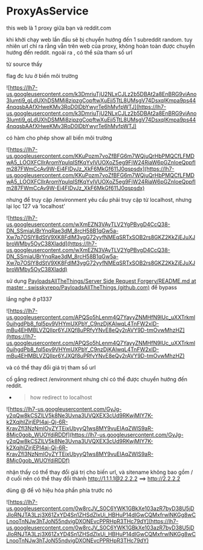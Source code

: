 # ProxyAsService

this web là 1 proxy giữa bạn và reddit.com

khi khởi chạy web lần đầu sẽ bị chuyển hướng đến 1 subreddit random. tuy nhiên url chỉ ra rằng vẫn trên web của proxy, không hoàn toàn được chuyển hướng đến reddit. ngoài ra , có thể sửa tham số url

từ source thấy

flag đc lưu ở biến môi trường

![https://lh7-us.googleusercontent.com/k3DmriuTjU2NLxCJLz2b5DBAt2a8EnBRG9viAno3Iumti9_gLdUXhDSMMi8zjpzgCopftwXuEjj5TtL8UMsgV74DsxqIKmpa9ps444nqqsbAAfXHweKMv3RoD0lDbYwyrTe6hMyfpWTJ](https://lh7-us.googleusercontent.com/k3DmriuTjU2NLxCJLz2b5DBAt2a8EnBRG9viAno3Iumti9_gLdUXhDSMMi8zjpzgCopftwXuEjj5TtL8UMsgV74DsxqIKmpa9ps444nqqsbAAfXHweKMv3RoD0lDbYwyrTe6hMyfpWTJ)

có hàm cho phép show all biến môi trường

![https://lh7-us.googleusercontent.com/KKuPozm7voZfBFG6m7WQjuQrHbPMQCfLFMDwA5_LOOXFCIlrAromYpuIqISfKqYvIVUOXoZ5eg9FjW24RiaW6pGZnIoeQppfIm287FWmCcAv9W-Ei4FIDvJz_XkF6MkGf611J0qspsdx](https://lh7-us.googleusercontent.com/KKuPozm7voZfBFG6m7WQjuQrHbPMQCfLFMDwA5_LOOXFCIlrAromYpuIqISfKqYvIVUOXoZ5eg9FjW24RiaW6pGZnIoeQppfIm287FWmCcAv9W-Ei4FIDvJz_XkF6MkGf611J0qspsdx)

nhưng để truy cập /environment yêu cầu phải truy cập từ localhost, nhưng lại lọc 127 và ‘localhost’

![https://lh7-us.googleusercontent.com/wXmEZN3VAyTLV2YgPBvgD4CcQ38-DN_SSmiaUBrYnqRae3dM_8rcH58B1qGw5a-Xw7p7OSlY8dStV9XK8FdlM3ygG72yyfNMEqSRTxSOB2rs8GKZ2KkZjEJuXJbroWMby5OyC38XIadd](https://lh7-us.googleusercontent.com/wXmEZN3VAyTLV2YgPBvgD4CcQ38-DN_SSmiaUBrYnqRae3dM_8rcH58B1qGw5a-Xw7p7OSlY8dStV9XK8FdlM3ygG72yyfNMEqSRTxSOB2rs8GKZ2KkZjEJuXJbroWMby5OyC38XIadd)

sử dụng [PayloadsAllTheThings/Server Side Request Forgery/README.md at master · swisskyrepo/PayloadsAllTheThings (github.com)](https://github.com/swisskyrepo/PayloadsAllTheThings/blob/master/Server%20Side%20Request%20Forgery/README.md#payloads-with-localhost) để bypass

lắng nghe ở p1337

![https://lh7-us.googleusercontent.com/APQSo5hLenm4Q7YayyZNMHfN9lUc_uXXTrkml0uihgdPb8_fqI5pv9VHYmUXPbY_C9nzDjKAlwqL4TnFW2xID-mBu4EHMBLVZQIlpr6YJXQf8uPRfyYNvE8eQy2rAVY9D-tmOvwMhzHZ](https://lh7-us.googleusercontent.com/APQSo5hLenm4Q7YayyZNMHfN9lUc_uXXTrkml0uihgdPb8_fqI5pv9VHYmUXPbY_C9nzDjKAlwqL4TnFW2xID-mBu4EHMBLVZQIlpr6YJXQf8uPRfyYNvE8eQy2rAVY9D-tmOvwMhzHZ)

và có thể thay đổi giá trị tham số url

cố gắng redirect /environment nhưng chỉ có thể được chuyển hướng đến reddit.

- > how redirect to localhost

![https://lh7-us.googleusercontent.com/GyJg-y2qQw8kCSZlLV5k8Ne3Uvna3UVQXEX3cUd9RKwjMIY7K-k2XqjhIZjrjEPI4aj-Qj-6R-KravZfl3NzNmIOyZYTEixUbyyQ1ws8MY9vuEIAqZWlS9aR-8Mjc0gob_WUOYdiRDDf](https://lh7-us.googleusercontent.com/GyJg-y2qQw8kCSZlLV5k8Ne3Uvna3UVQXEX3cUd9RKwjMIY7K-k2XqjhIZjrjEPI4aj-Qj-6R-KravZfl3NzNmIOyZYTEixUbyyQ1ws8MY9vuEIAqZWlS9aR-8Mjc0gob_WUOYdiRDDf)

nhận thấy có thể thay đổi giá trị cho biến url, và sitename không bao gồm / ở cuối nên có thể thay đổi thành http://1.1.1.1@2.2.2.2 ==> http://2.2.2.2

dùng @ để vô hiệu hóa phần phía trước nó

![https://lh7-us.googleusercontent.com/0w8rcJV_S0C6YWK1GBkXe103azR7byD38U5jDJIoRNJTA3Lzj3X61ZxYD4Sn1ZHSdZlxUi_HBHuP14dIGwCQMxfrwlNKGg8wCLnooTnNJw3hTJoN55ndvigDXONEvcPPRHpR3THc79dY](https://lh7-us.googleusercontent.com/0w8rcJV_S0C6YWK1GBkXe103azR7byD38U5jDJIoRNJTA3Lzj3X61ZxYD4Sn1ZHSdZlxUi_HBHuP14dIGwCQMxfrwlNKGg8wCLnooTnNJw3hTJoN55ndvigDXONEvcPPRHpR3THc79dY)